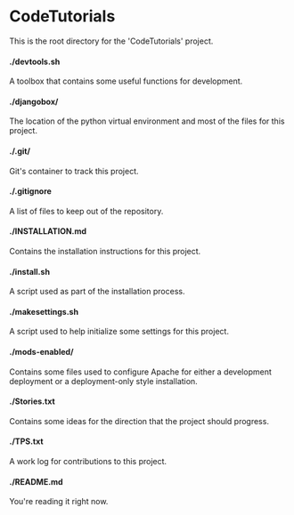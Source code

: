 # CodeTutorials
This is the root directory for the 'CodeTutorials' project.

#### ./devtools.sh
A toolbox that contains some useful functions for development.

#### ./djangobox/
The location of the python virtual environment and most of the files for this project.

#### ./.git/
Git's container to track this project.

#### ./.gitignore
A list of files to keep out of the repository.

#### ./INSTALLATION.md
Contains the installation instructions for this project.

#### ./install.sh
A script used as part of the installation process.

#### ./makesettings.sh
A script used to help initialize some settings for this project.

#### ./mods-enabled/
Contains some files used to configure Apache for either a development deployment or a deployment-only style installation.

#### ./Stories.txt
Contains some ideas for the direction that the project should progress.

#### ./TPS.txt
A work log for contributions to this project.

#### ./README.md
You're reading it right now.